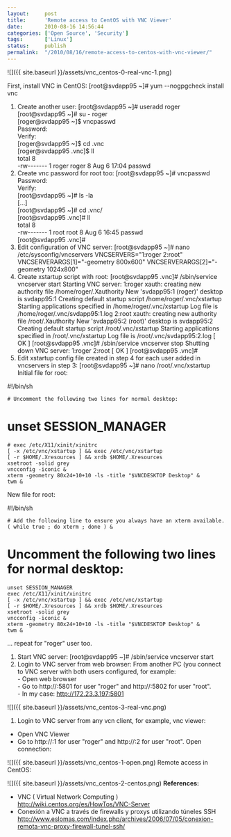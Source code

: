 ```yaml
---
layout:     post
title:      'Remote access to CentOS with VNC Viewer'
date:       2010-08-16 14:56:44
categories: ['Open Source', 'Security']
tags:       ['Linux']
status:     publish 
permalink:  "/2010/08/16/remote-access-to-centos-with-vnc-viewer/"
---
```

![]({{ site.baseurl }}/assets/vnc_centos-0-real-vnc-1.png)
<!-- more -->  
First, install VNC in CentOS:
    [root@svdapp95 ~]# yum  --nogpgcheck install vnc
1. Create another user:
    [root@svdapp95 ~]# useradd roger  
    [root@svdapp95 ~]# su - roger  
    [roger@svdapp95 ~]$ vncpasswd  
    Password:  
    Verify:  
    [roger@svdapp95 ~]$ cd .vnc  
    [roger@svdapp95 .vnc]$ ll  
    total 8  
    -rw------- 1 roger roger 8 Aug  6 17:04 passwd
1. Create vnc password for root too:
    [root@svdapp95 ~]# vncpasswd  
    Password:  
    Verify:  
    [root@svdapp95 ~]# ls -la  
    [...]  
    [root@svdapp95 ~]# cd .vnc/  
    [root@svdapp95 .vnc]# ll  
    total 8  
    -rw------- 1 root root 8 Aug  6 16:45 passwd  
    [root@svdapp95 .vnc]#
1. Edit configuration of VNC server:
    [root@svdapp95 ~]# nano /etc/sysconfig/vncservers
    VNCSERVERS="1:roger 2:root"
    VNCSERVERARGS[1]="-geometry 800x600"
    VNCSERVERARGS[2]="-geometry 1024x800"
1. Create xstartup script with root:
    [root@svdapp95 .vnc]# /sbin/service vncserver start
    Starting VNC server: 1:roger xauth:  creating new authority file /home/roger/.Xauthority
    New 'svdapp95:1 (roger)' desktop is svdapp95:1
    Creating default startup script /home/roger/.vnc/xstartup
    Starting applications specified in /home/roger/.vnc/xstartup
    Log file is /home/roger/.vnc/svdapp95:1.log
    2:root xauth:  creating new authority file /root/.Xauthority
    New 'svdapp95:2 (root)' desktop is svdapp95:2
    Creating default startup script /root/.vnc/xstartup
    Starting applications specified in /root/.vnc/xstartup
    Log file is /root/.vnc/svdapp95:2.log
                                                               [  OK  ]
    [root@svdapp95 .vnc]# /sbin/service vncserver stop
    Shutting down VNC server: 1:roger 2:root                   [  OK  ]
    [root@svdapp95 .vnc]#
1. Edit xstartup config file created in step 4 for each user added in vncservers in step 3:
    [root@svdapp95 ~]# nano /root/.vnc/xstartup
Initial file for root:

#!/bin/sh

    # Uncomment the following two lines for normal desktop:

# unset SESSION_MANAGER

    # exec /etc/X11/xinit/xinitrc
    [ -x /etc/vnc/xstartup ] && exec /etc/vnc/xstartup
    [ -r $HOME/.Xresources ] && xrdb $HOME/.Xresources
    xsetroot -solid grey
    vncconfig -iconic &
    xterm -geometry 80x24+10+10 -ls -title "$VNCDESKTOP Desktop" &
    twm &
New file for root:

#!/bin/sh

    # Add the following line to ensure you always have an xterm available.
    ( while true ; do xterm ; done ) &

# Uncomment the following two lines for normal desktop:

    unset SESSION_MANAGER
    exec /etc/X11/xinit/xinitrc
    [ -x /etc/vnc/xstartup ] && exec /etc/vnc/xstartup
    [ -r $HOME/.Xresources ] && xrdb $HOME/.Xresources
    xsetroot -solid grey
    vncconfig -iconic &
    xterm -geometry 80x24+10+10 -ls -title "$VNCDESKTOP Desktop" &
    twm &
... repeat for "roger" user too.
1. Start VNC server:
    [root@svdapp95 ~]# /sbin/service vncserver start
1. Login to VNC server from web browser:
From another PC (you connect to VNC server with both users configured, for example:  
\- Open web browser  
\- Go to http://<ip-vncserver>:5801 for user "roger" and http://<ip-vncserver>:5802 for user "root".  
\- In my case: http://172.23.3.197:5801

![]({{ site.baseurl }}/assets/vnc_centos-3-real-vnc.png)
1. Login to VNC server from any vcn client, for example, vnc viewer:
* Open VNC Viewer
* Go to http://<ip-vncserver>:1 for user "roger" and http://<ip-vncserver>:2 for user "root".
Open connection:  

![]({{ site.baseurl }}/assets/vnc_centos-1-open.png)
Remote access in CentOS:  

![]({{ site.baseurl }}/assets/vnc_centos-2-centos.png)
**References:**  
* VNC ( Virtual Network Computing )  
http://wiki.centos.org/es/HowTos/VNC-Server
* Conexión a VNC a través de firewalls y proxys utilizando túneles SSH  
http://www.eslomas.com/index.php/archives/2006/07/05/conexion-remota-vnc-proxy-firewall-tunel-ssh/
